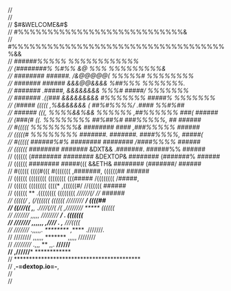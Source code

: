 //                                                                                          
//                                                                                          
//                                      $#&WELCOME&#$                          
//                              #%%%%%%%%%%%%%%%%%%%%%%%%%%%%&                              
//                         #%%%%%%%%%%%%%%%%%%%%%%%%%%%%%%%%%%%%%&&                         
//                     *######%%%%%                        %%%%%%%%%%%%                     
//                  (########%    %#%%        &@         %%%    %%%%%%%%%&                  
//                ########   ######.       /&@@@@@(        %%%%%#   %%%%%%%%                
//              #######   ######         &&&@@&&&&            %##%%%   %%%%%%%.             
//            #######  .#####,        *&&&&&&&&     %%%#         #####/  %%%%%%%            
//          #######  .((###         &&&&&&&&&     #%%%%%%%         #####%  %%%%%%%          
//         (#####*  (((((        ,%&&&&&&&     (    ##%#%%%%/        .####   %%#%##         
//        ######   (((,        %%%%&&%&&    %%%%%%    ,##%%%%%%         ###(  ######        
//       (###(#   ((.        %%%%%%%%     ##%##%#        ###%%%%%,        ##   ######       
//      #(((((            %%%%%%%%&    ########    ####    ,###%%%%%            ######      
//      (((((#          %%%%%%%%     #######.     #######.    ####%%%%,          #####(     
//     #(((((        ######%#%    ########          ########    /####%%%%        ######     
//     ((((((      ########     #######*    &DXT&&    .#######.    ######%%      ######     
//     ((((((   (########    ########      &DEXTOP&      ########    (#######%   ######     
//     ((((((      ########    #####(((     &&ETH&     ########    (#######/     ######     
//     #(((((        ((((#(((     #(((((((          ,#######,    ((((((##        ######     
//      ((((((          ((((((((    ((((((((      (((#####    /((((((((         /#####,     
//      ((((((            ((((((((     ((((*   ,((((((#/    //((((((            ######      
//       ((((((   **        .((((((((        ((((((((    *//////(/        //   ######       
//        (((((/   ***,        (/((((((     ((((((*    ////////         **/   ((((##        
//         ((///((  ,**,*        .////(//(    /(    ,////////        *****  *((((((         
//          ///////   ,,,,,         ////////      *******/         *****.  (((((((          
//            ///////   ,,,,,,        ,////    .********        ,*****   ///((((            
//              ///////*  .,,,,,.            ********         ,*****  .///////.             
//                ////////    ,,,,,,        *******        ,,,,,    ////////                
//                  *////////*    .,,,        **         ,,.    ****//////                  
//                     ,//////*****                        ************                     
//                       ******************************************                         
//   		                  ,********-=dextop.io=-********,                       
//                                      
//                                                                                          
